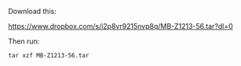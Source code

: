 Download this:

https://www.dropbox.com/s/i2p8vr9215nvp8q/MB-Z1213-56.tar?dl=0

Then run:

`tar xzf MB-Z1213-56.tar`
